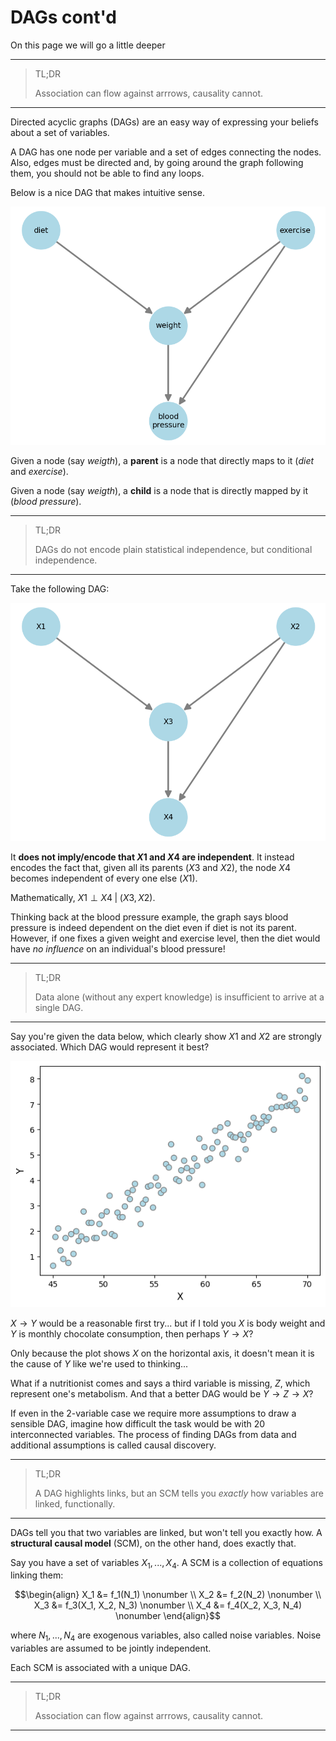 # **DAGs cont'd**

On this page we will go a little deeper 

---

> TL;DR
> 
> Association can flow against arrrows, causality cannot.

---


Directed acyclic graphs (DAGs) are an easy way of expressing your beliefs about a set of variables. 

A DAG has one node per variable and a set of edges connecting the nodes. Also, edges must be directed and, by going around the graph following them, you should not be able to find any loops. 

Below is a nice DAG that makes intuitive sense.

![alt text](imgs/dag1.png)

Given a node (say *weigth*), a **parent** is a node that directly maps to it (*diet* and *exercise*).

Given a node (say *weigth*), a **child** is a node that is directly mapped by it (*blood pressure*).

---

> TL;DR
> 
> DAGs do not encode plain statistical independence, but conditional independence.
---

Take the following DAG:

![alt text](imgs/dag2.png)

It **does not imply/encode that $X1$ and $X4$ are independent**. It instead encodes the fact that, given all its parents ($X3$ and $X2$), the node $X4$ becomes independent of every one else ($X1$).

Mathematically, $X1 \perp X4 \; | \; (X3, X2)$.

Thinking back at the blood pressure example, the graph says blood pressure is indeed dependent on the diet even if diet is not its parent. However, if one fixes a given weight and exercise level, then the diet would have *no influence* on an individual's blood pressure!

---

> TL;DR
> 
> Data alone (without any expert knowledge) is insufficient to arrive at a single DAG.
---

Say you're given the data below, which clearly show $X1$ and $X2$ are strongly associated. Which DAG would represent it best?

![alt text](imgs/dag3.png)

$X \rightarrow Y$ would be a reasonable first try... but if I told you $X$ is body weight and $Y$ is monthly chocolate consumption, then perhaps $Y \rightarrow X$?

Only because the plot shows $X$ on the horizontal axis, it doesn't mean it is the cause of $Y$ like we're used to thinking...

What if a nutritionist comes and says a third variable is missing, $Z$, which represent one's metabolism. And that a better DAG would be $Y \rightarrow Z \rightarrow X$?

If even in the 2-variable case we require more assumptions to draw a sensible DAG, imagine how difficult the task would be with 20 interconnected variables. The process of finding DAGs from data and additional assumptions is called causal discovery.


---

> TL;DR
> 
> A DAG highlights links, but an SCM tells you *exactly* how variables are linked, functionally.

---

DAGs tell you that two variables are linked, but won't tell you exactly how. A **structural causal model** (SCM), on the other hand, does exactly that.

Say you have a set of variables $X_1,...,X_4$. A SCM is a collection of equations linking them:

$$\begin{align}
X_1 &= f_1(N_1) \nonumber \\
X_2 &= f_2(N_2) \nonumber \\
X_3 &= f_3(X_1, X_2, N_3) \nonumber \\
X_4 &= f_4(X_2, X_3, N_4) \nonumber
\end{align}$$

where $N_1,...,N_4$ are exogenous variables, also called noise variables. Noise variables are assumed to be jointly independent.

Each SCM is associated with a unique DAG.

---

> TL;DR
> 
> Association can flow against arrrows, causality cannot.

---



